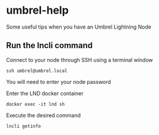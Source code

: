 # umbrel-help
Some useful tips when you have an Umbrel Lightning Node

## Run the lncli command

Connect to your node through SSH using a terminal window
```
ssh umbrel@umbrel.local
```
You will need to enter your node password


Enter the LND docker container
```
docker exec -it lnd sh
```

Execute the desired command
```
lncli getinfo
